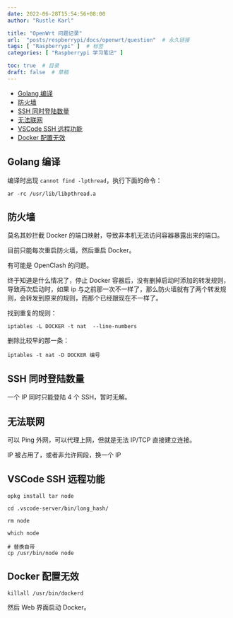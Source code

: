 ```yaml
---
date: 2022-06-28T15:54:56+08:00
author: "Rustle Karl"

title: "OpenWrt 问题记录"
url:  "posts/respberrypi/docs/openwrt/question"  # 永久链接
tags: [ "Raspberrypi" ]  # 标签
categories: [ "Raspberrypi 学习笔记" ]

toc: true  # 目录
draft: false  # 草稿
---
```


- [Golang 编译](#golang-编译)
- [防火墙](#防火墙)
- [SSH 同时登陆数量](#ssh-同时登陆数量)
- [无法联网](#无法联网)
- [VSCode SSH 远程功能](#vscode-ssh-远程功能)
- [Docker 配置无效](#docker-配置无效)

## Golang 编译

编译时出现 `cannot find -lpthread`，执行下面的命令：

```shell
ar -rc /usr/lib/libpthread.a
```

## 防火墙

莫名其妙拦截 Docker 的端口映射，导致非本机无法访问容器暴露出来的端口。

目前只能每次重启防火墙，然后重启 Docker。

有可能是 OpenClash 的问题。

终于知道是什么情况了，停止 Docker 容器后，没有删掉启动时添加的转发规则，导致再次启动时，如果 ip 与之前那一次不一样了，那么防火墙就有了两个转发规则，会转发到原来的规则，而那个已经跟现在不一样了。

找到重复的规则：

```shell
iptables -L DOCKER -t nat  --line-numbers
```

删除比较早的那一条：

```shell
iptables -t nat -D DOCKER 编号
```

## SSH 同时登陆数量

一个 IP 同时只能登陆 4 个 SSH，暂时无解。

## 无法联网

可以 Ping 外网，可以代理上网，但就是无法 IP/TCP 直接建立连接。

IP 被占用了，或者非允许网段，换一个 IP

## VSCode SSH 远程功能

```shell
opkg install tar node
```

```shell
cd .vscode-server/bin/long_hash/
```

```shell
rm node
```

```shell
which node

# 替换自带
cp /usr/bin/node node
```

## Docker 配置无效

```shell
killall /usr/bin/dockerd
```

然后 Web 界面启动 Docker。

```shell

```
